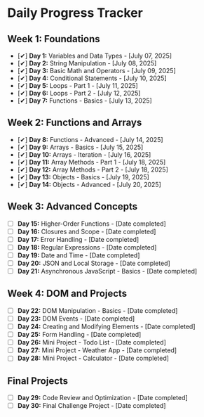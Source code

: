 # Daily Progress Tracker

## Week 1: Foundations

- [✔] **Day 1:** Variables and Data Types - [July 07, 2025]
- [✔] **Day 2:** String Manipulation - [July 08, 2025]
- [✔] **Day 3:** Basic Math and Operators - [July 09, 2025]
- [✔] **Day 4:** Conditional Statements - [July 10, 2025]
- [✔] **Day 5:** Loops - Part 1 - [July 11, 2025]
- [✔] **Day 6:** Loops - Part 2 - [July 12, 2025]
- [✔] **Day 7:** Functions - Basics - [July 13, 2025]

## Week 2: Functions and Arrays

- [✔] **Day 8:** Functions - Advanced - [July 14, 2025]
- [✔] **Day 9:** Arrays - Basics - [July 15, 2025]
- [✔] **Day 10:** Arrays - Iteration - [July 16, 2025]
- [✔] **Day 11:** Array Methods - Part 1 - [July 18, 2025]
- [✔] **Day 12:** Array Methods - Part 2 - [July 18, 2025]
- [✔] **Day 13:** Objects - Basics - [July 19, 2025]
- [✔] **Day 14:** Objects - Advanced - [July 20, 2025]

## Week 3: Advanced Concepts

- [ ] **Day 15:** Higher-Order Functions - [Date completed]
- [ ] **Day 16:** Closures and Scope - [Date completed]
- [ ] **Day 17:** Error Handling - [Date completed]
- [ ] **Day 18:** Regular Expressions - [Date completed]
- [ ] **Day 19:** Date and Time - [Date completed]
- [ ] **Day 20:** JSON and Local Storage - [Date completed]
- [ ] **Day 21:** Asynchronous JavaScript - Basics - [Date completed]

## Week 4: DOM and Projects

- [ ] **Day 22:** DOM Manipulation - Basics - [Date completed]
- [ ] **Day 23:** DOM Events - [Date completed]
- [ ] **Day 24:** Creating and Modifying Elements - [Date completed]
- [ ] **Day 25:** Form Handling - [Date completed]
- [ ] **Day 26:** Mini Project - Todo List - [Date completed]
- [ ] **Day 27:** Mini Project - Weather App - [Date completed]
- [ ] **Day 28:** Mini Project - Calculator - [Date completed]

## Final Projects

- [ ] **Day 29:** Code Review and Optimization - [Date completed]
- [ ] **Day 30:** Final Challenge Project - [Date completed]
